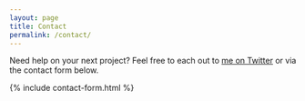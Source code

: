 ```yaml
---
layout: page
title: Contact
permalink: /contact/
---
```


Need help on your next project? Feel free to each out to [me on Twitter] or via the contact form below.

{% include contact-form.html %}

[me on Twitter]: https://twitter.com/danklammer "@danklammer on Twitter"